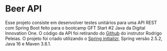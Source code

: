 # Beer API

Esse projeto consiste em desenvolver testes unitários para uma API REST com Spring Boot feito para o bootcamp GFT Start #2 Java da Digital Innovation One.
O código da API foi retirando do [Github](https://github.com/rpeleias/beer_api_digital_innovation_one) do instrutor Rodrigo Peleias.
O projeto foi criado utilizando o [Spring initializr](https://start.spring.io/), Spring versão 2.5.2, Java 16 e Maven 3.8.1.